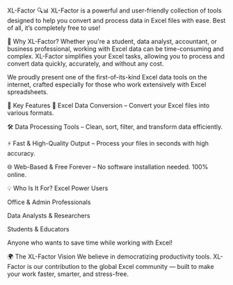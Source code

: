 XL-Factor 🔍📊
XL-Factor is a powerful and user-friendly collection of tools designed to help you convert and process data in Excel files with ease. Best of all, it’s completely free to use!

🚀 Why XL-Factor?
Whether you're a student, data analyst, accountant, or business professional, working with Excel data can be time-consuming and complex. XL-Factor simplifies your Excel tasks, allowing you to process and convert data quickly, accurately, and without any cost.

We proudly present one of the first-of-its-kind Excel data tools on the internet, crafted especially for those who work extensively with Excel spreadsheets.

🧰 Key Features
🔄 Excel Data Conversion – Convert your Excel files into various formats.

🛠️ Data Processing Tools – Clean, sort, filter, and transform data efficiently.

⚡ Fast & High-Quality Output – Process your files in seconds with high accuracy.

🌐 Web-Based & Free Forever – No software installation needed. 100% online.

💡 Who Is It For?
Excel Power Users

Office & Admin Professionals

Data Analysts & Researchers

Students & Educators

Anyone who wants to save time while working with Excel!

🌍 The XL-Factor Vision
We believe in democratizing productivity tools. XL-Factor is our contribution to the global Excel community — built to make your work faster, smarter, and stress-free.

